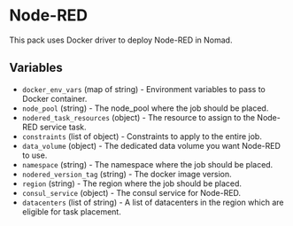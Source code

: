 # Node-RED

This pack uses Docker driver to deploy Node-RED in Nomad.

## Variables

- `docker_env_vars` (map of string) - Environment variables to pass to Docker container.
- `node_pool` (string) - The node_pool where the job should be placed.
- `nodered_task_resources` (object) - The resource to assign to the Node-RED service task.
- `constraints` (list of object) - Constraints to apply to the entire job.
- `data_volume` (object) - The dedicated data volume you want Node-RED to use.
- `namespace` (string) - The namespace where the job should be placed.
- `nodered_version_tag` (string) - The docker image version.
- `region` (string) - The region where the job should be placed.
- `consul_service` (object) - The consul service for Node-RED.
- `datacenters` (list of string) - A list of datacenters in the region which are eligible for task placement.
